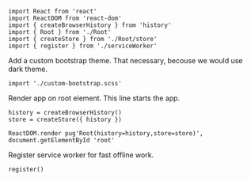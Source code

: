     import React from 'react'
    import ReactDOM from 'react-dom'
    import { createBrowserHistory } from 'history'
    import { Root } from './Root'
    import { createStore } from './Root/store'
    import { register } from './serviceWorker'

Add a custom bootstrap theme. That necessary, becouse we would
use dark theme.

    import './custom-bootstrap.scss'

Render app on root element. This line starts the app.

    history = createBrowserHistory()
    store = createStore({ history })

    ReactDOM.render pug'Root(history=history,store=store)', document.getElementById 'root'

Register service worker for fast offline work.

    register()
